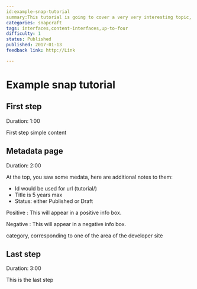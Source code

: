 ```yaml
---
id:example-snap-tutorial
summary:This tutorial is going to cover a very very interesting topic, but the summary have to stay under 26 words
categories: snapcraft
tags: interfaces,content-interfaces,up-to-four
difficulty: 1
status: Published
published: 2017-01-13
feedback link: http://Link

---
```


# Example snap tutorial

## First step
Duration: 1:00

First step simple content

## Metadata page
Duration: 2:00

At the top, you saw some medata, here are additional notes to them:
* Id would be used for url (tutorial/<id>)
* Title is 5 years max
* Status: either Published or Draft

Positive
: This will appear in a positive info box.

Negative
: This will appear in a negative info box.

category, corresponding to one of the area of the developer site

## Last step
Duration: 3:00

This is the last step
